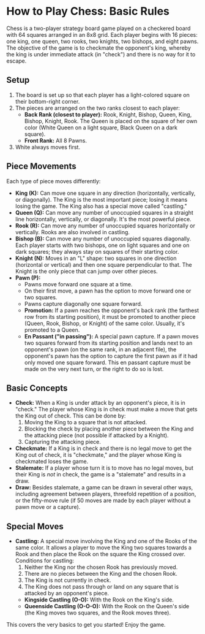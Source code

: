 # How to Play Chess: Basic Rules

Chess is a two-player strategy board game played on a checkered board with 64 squares arranged in an 8x8 grid. Each player begins with 16 pieces: one king, one queen, two rooks, two knights, two bishops, and eight pawns. The objective of the game is to checkmate the opponent's king, whereby the king is under immediate attack (in "check") and there is no way for it to escape.

## Setup

1.  The board is set up so that each player has a light-colored square on their bottom-right corner.
2.  The pieces are arranged on the two ranks closest to each player:
    *   **Back Rank (closest to player):** Rook, Knight, Bishop, Queen, King, Bishop, Knight, Rook. The Queen is placed on the square of her own color (White Queen on a light square, Black Queen on a dark square).
    *   **Front Rank:** All 8 Pawns.
3.  White always moves first.

## Piece Movements

Each type of piece moves differently:

*   **King (K):** Can move one square in any direction (horizontally, vertically, or diagonally). The King is the most important piece; losing it means losing the game. The King also has a special move called "castling."
*   **Queen (Q):** Can move any number of unoccupied squares in a straight line horizontally, vertically, or diagonally. It's the most powerful piece.
*   **Rook (R):** Can move any number of unoccupied squares horizontally or vertically. Rooks are also involved in castling.
*   **Bishop (B):** Can move any number of unoccupied squares diagonally. Each player starts with two bishops, one on light squares and one on dark squares; they always stay on squares of their starting color.
*   **Knight (N):** Moves in an "L" shape: two squares in one direction (horizontal or vertical) and then one square perpendicular to that. The Knight is the only piece that can jump over other pieces.
*   **Pawn (P):**
    *   Pawns move forward one square at a time.
    *   On their first move, a pawn has the option to move forward one or two squares.
    *   Pawns capture diagonally one square forward.
    *   **Promotion:** If a pawn reaches the opponent's back rank (the farthest row from its starting position), it must be promoted to another piece (Queen, Rook, Bishop, or Knight) of the same color. Usually, it's promoted to a Queen.
    *   **En Passant ("in passing"):** A special pawn capture. If a pawn moves two squares forward from its starting position and lands next to an opponent's pawn (on the same rank, in an adjacent file), the opponent's pawn has the option to capture the first pawn as if it had only moved one square forward. This en passant capture must be made on the very next turn, or the right to do so is lost.

## Basic Concepts

*   **Check:** When a King is under attack by an opponent's piece, it is in "check." The player whose King is in check must make a move that gets the King out of check. This can be done by:
    1.  Moving the King to a square that is not attacked.
    2.  Blocking the check by placing another piece between the King and the attacking piece (not possible if attacked by a Knight).
    3.  Capturing the attacking piece.
*   **Checkmate:** If a King is in check and there is no legal move to get the King out of check, it is "checkmate," and the player whose King is checkmated loses the game.
*   **Stalemate:** If a player whose turn it is to move has no legal moves, but their King is *not* in check, the game is a "stalemate" and results in a draw.
*   **Draw:** Besides stalemate, a game can be drawn in several other ways, including agreement between players, threefold repetition of a position, or the fifty-move rule (if 50 moves are made by each player without a pawn move or a capture).

## Special Moves

*   **Castling:** A special move involving the King and one of the Rooks of the same color. It allows a player to move the King two squares towards a Rook and then place the Rook on the square the King crossed over. Conditions for castling:
    1.  Neither the King nor the chosen Rook has previously moved.
    2.  There are no pieces between the King and the chosen Rook.
    3.  The King is not currently in check.
    4.  The King does not pass through or land on any square that is attacked by an opponent's piece.
    *   **Kingside Castling (O-O):** With the Rook on the King's side.
    *   **Queenside Castling (O-O-O):** With the Rook on the Queen's side (the King moves two squares, and the Rook moves three).

This covers the very basics to get you started! Enjoy the game. 